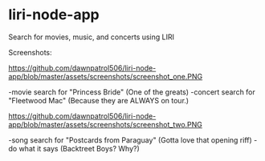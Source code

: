 # liri-node-app
Search for movies, music, and concerts using LIRI

Screenshots: 

https://github.com/dawnpatrol506/liri-node-app/blob/master/assets/screenshots/screenshot_one.PNG

-movie search for "Princess Bride" (One of the greats)
-concert search for "Fleetwood Mac" (Because they are ALWAYS on tour.)

https://github.com/dawnpatrol506/liri-node-app/blob/master/assets/screenshots/screenshot_two.PNG

-song search for "Postcards from Paraguay" (Gotta love that opening riff)
-do what it says (Backtreet Boys? Why?)